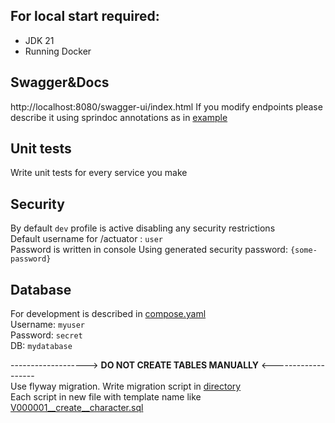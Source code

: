 ## For local start required:
- JDK 21
- Running Docker

## Swagger&Docs
http://localhost:8080/swagger-ui/index.html
If you modify endpoints please describe it using sprindoc annotations as in [example](src/main/java/ru/surin/yatm/controller/api/SampleControllerApi.java)

## Unit tests
Write unit tests for every service you make

## Security
By default `dev` profile is active disabling any security restrictions  
Default username for /actuator : `user`  
Password is written in console Using generated security password: `{some-password}`  

## Database 
For development is described in [compose.yaml](compose.yaml)  
Username: `myuser`  
Password: `secret`  
DB: `mydatabase`  

-------------------> **DO NOT CREATE TABLES MANUALLY** <-------------------  
Use flyway migration. Write migration script in [directory](src/main/resources/db/migration)  
Each script in new file with template name like [V000001__create__character.sql](src%2Fmain%2Fresources%2Fdb%2Fmigration%2FV000001__create__character.sql)